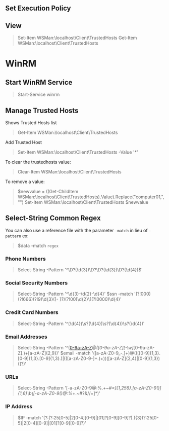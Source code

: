 
## Set Execution Policy 

## View 
> Set-Item WSMan:\localhost\Client\TrustedHosts
> Get-Item WSMan:\localhost\Client\TrustedHosts


# WinRM
## Start WinRM Service
> Start-Service winrm
## Manage Trusted Hosts
Shows Trusted Hosts list
> Get-Item WSMan:\localhost\Client\TrustedHosts

Add Trusted Host
> Set-Item WSMan:\localhost\Client\TrustedHosts -Value '*'

To clear the trustedhosts value:
> Clear-Item WSMan:\localhost\Client\TrustedHosts

To remove a value:
> $newvalue = ((Get-ChildItem WSMan:\localhost\Client\TrustedHosts).Value).Replace("computer01,","")
> Set-Item WSMan:\localhost\Client\TrustedHosts $newvalue


## Select-String Common Regex
You can also use a reference file with the parameter `-match` in lieu of `-pattern` ex:
> $data -match `regex`

### Phone Numbers
> Select-String -Pattern '^\D?(\d{3})\D?\D?(\d{3})\D?(\d{4})$'
 
### Social Security Numbers
> Select-String -Pattern '^\d{3}-\d{2}-\d{4}'
> $ssn -match '(?!000)(?!666)(?!9)\d{3}([- ]?)(?!00)\d{2}\1(?!0000)\d{4}'

### Credit Card Numbers
> Select-String -Pattern '^(\d{4})\s?(\d{4})\s?(\d{4})\s?(\d{4})'

### Email Addresses
> Select-String -Pattern '^([0-9a-zA-Z]([-.\w]*[0-9a-zA-Z])*@([0-9a-zA-Z][-\w]*[0-9a-zA-Z]\.)+[a-zA-Z]{2,9})'
> $email -match '([a-zA-Z0-9_\-\.]+)@((\[[0-9]{1,3}\.[0-9]{1,3}\.[0-9]{1,3}\.)|(([a-zA-Z0-9\-]+\.)+))([a-zA-Z]{2,4}|[0-9]{1,3})(\]?)’

### URLs
> Select-String -Pattern '[-a-zA-Z0-9@:%._\+~#=]{1,256}\.[a-zA-Z0-9()]{1,6}\b([-a-zA-Z0-9()@:%_\+.~#?&//=]*)'

### IP Address
>$IP -match '(?:(?:25[0-5]|2[0-4][0-9]|[01]?[0-9][0-9]?)\.){3}(?:25[0-5]|2[0-4][0-9]|[01]?[0-9][0-9]?)’
